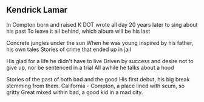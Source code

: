 ## Kendrick Lamar

In Compton born and raised
K DOT wrote all day
20 years later to sing about his past
To leave it all behind, which album will be his last

Concrete jungles under the sun
When he was young
Inspired by his father, his own tales
Stories of crime that ended up in jail

His glad for a life he didn't have to live
Driven by success and desire not to give
up, nor be sentenced in a trial
All awhile he talks about a hood

Stories of the past of both bad and the good
His first debut, his big break stemming from them.
California - Compton, a place lined with scum, so gritty
Great mixed within bad, a good kid in a mad city.